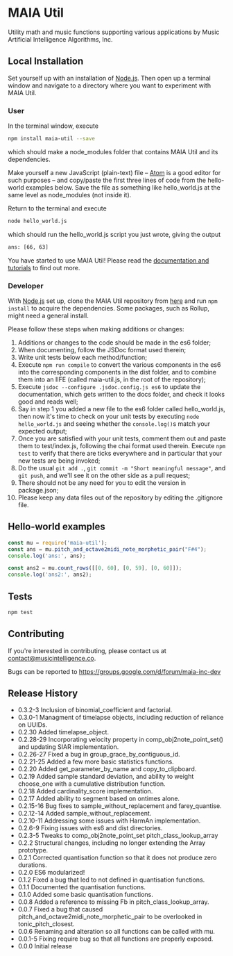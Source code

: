 MAIA Util
==============

Utility math and music functions supporting various applications by Music Artificial Intelligence Algorithms, Inc.

## Local Installation

Set yourself up with an installation of [Node.js](https://nodejs.org/). Then open up a terminal window and navigate to a directory where you want to experiment with MAIA Util.

### User

In the terminal window, execute
```bash
npm install maia-util --save
```
which should make a node_modules folder that contains MAIA Util and its dependencies.

Make yourself a new JavaScript (plain-text) file – [Atom](https://atom.io/) is a good editor for such purposes – and copy/paste the first three lines of code from the hello-world examples below. Save the file as something like hello_world.js at the same level as node_modules (not inside it).

Return to the terminal and execute
```bash
node hello_world.js
```
which should run the hello_world.js script you just wrote, giving the output
```bash
ans: [66, 63]
```
You have started to use MAIA Util! Please read the [documentation and tutorials](https://musicintelligence.co/api/maia-util/) to find out more.

### Developer

With [Node.js](https://nodejs.org/) set up, clone the MAIA Util repository from [here](https://bitbucket.org/tomthecollins/maia-util/) and run `npm install` to acquire the dependencies. Some packages, such as Rollup, might need a general install.

Please follow these steps when making additions or changes:

1. Additions or changes to the code should be made in the es6 folder;
2. When documenting, follow the JSDoc format used therein;
3. Write unit tests below each method/function;
4. Execute `npm run compile` to convert the various components in the es6 into the corresponding components in the dist folder, and to combine them into an IIFE (called maia-util.js, in the root of the repository);
5. Execute `jsdoc --configure .jsdoc.config.js es6` to update the documentation, which gets written to the docs folder, and check it looks good and reads well;
6. Say in step 1 you added a new file to the es6 folder called hello_world.js, then now it's time to check on your unit tests by executing `node hello_world.js` and seeing whether the `console.log()`s match your expected output;
7. Once you are satisfied with your unit tests, comment them out and paste them to test/index.js, following the chai format used therein. Execute `npm test` to verify that there are ticks everywhere and in particular that your new tests are being invoked;
8. Do the usual `git add .`, `git commit -m "Short meaningful message"`, and `git push`, and we'll see it on the other side as a pull request;
9. There should not be any need for you to edit the version in package.json;
10. Please keep any data files out of the repository by editing the .gitignore file.

## Hello-world examples

```javascript
const mu = require('maia-util');
const ans = mu.pitch_and_octave2midi_note_morphetic_pair("F#4");
console.log('ans:', ans);

const ans2 = mu.count_rows([[0, 60], [0, 59], [0, 60]]);
console.log('ans2:', ans2);
```

## Tests

```bash
npm test
```

## Contributing

If you're interested in contributing, please contact us at contact@musicintelligence.co.

Bugs can be reported to https://groups.google.com/d/forum/maia-inc-dev

## Release History

* 0.3.2-3 Inclusion of binomial_coefficient and factorial.
* 0.3.0-1 Managment of timelapse objects, including reduction of reliance on UUIDs.
* 0.2.30 Added timelapse_object.
* 0.2.28-29 Incorporating velocity property in comp_obj2note_point_set() and updating SIAR implementation.
* 0.2.26-27 Fixed a bug in group_grace_by_contiguous_id.
* 0.2.21-25 Added a few more basic statistics functions.
* 0.2.20 Added get_parameter_by_name and copy_to_clipboard.
* 0.2.19 Added sample standard deviation, and ability to weight choose_one with a cumulative distribution function.
* 0.2.18 Added cardinality_score implementation.
* 0.2.17 Added ability to segment based on ontimes alone.
* 0.2.15-16 Bug fixes to sample_without_replacement and farey_quantise.
* 0.2.12-14 Added sample_without_replacement.
* 0.2.10-11 Addressing some issues with HarmAn implementation.
* 0.2.6-9 Fixing issues with es6 and dist directories.
* 0.2.3-5 Tweaks to comp_obj2note_point_set pitch_class_lookup_array
* 0.2.2 Structural changes, including no longer extending the Array prototype.
* 0.2.1 Corrected quantisation function so that it does not produce zero durations.
* 0.2.0 ES6 modularized!
* 0.1.2 Fixed a bug that led to not defined in quantisation functions.
* 0.1.1 Documented the quantisation functions.
* 0.1.0 Added some basic quantisation functions.
* 0.0.8 Added a reference to missing Fb in pitch_class_lookup_array.
* 0.0.7 Fixed a bug that caused pitch_and_octave2midi_note_morphetic_pair to be overlooked in tonic_pitch_closest.
* 0.0.6 Renaming and alteration so all functions can be called with mu.
* 0.0.1-5 Fixing require bug so that all functions are properly exposed.
* 0.0.0 Initial release
